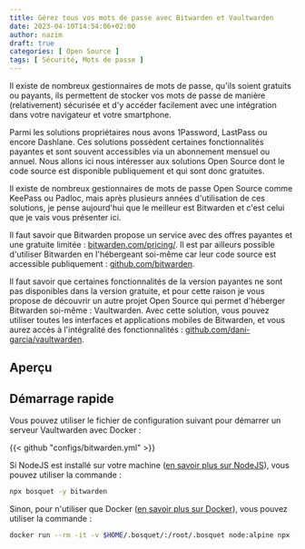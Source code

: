 ```yaml
---
title: Gérez tous vos mots de passe avec Bitwarden et Vaultwarden
date: 2023-04-10T14:54:06+02:00
author: nazim
draft: true
categories: [ Open Source ]
tags: [ Sécurité, Mots de passe ]
---
```


Il existe de nombreux gestionnaires de mots de passe, qu'ils soient gratuits ou payants, ils permettent de stocker vos mots de passe de manière (relativement) sécurisée et d'y accéder facilement avec une intégration dans votre navigateur et votre smartphone.

Parmi les solutions propriétaires nous avons 1Password, LastPass ou encore Dashlane. Ces solutions possèdent certaines fonctionnalités payantes et sont souvent accessibles via un abonnement mensuel ou annuel. Nous allons ici nous intéresser aux solutions Open Source dont le code source est disponible publiquement et qui sont donc gratuites.

Il existe de nombreux gestionnaires de mots de passe Open Source comme KeePass ou Padloc, mais après plusieurs années d'utilisation de ces solutions, je pense aujourd'hui que le meilleur est Bitwarden et c'est celui que je vais vous présenter ici.

Il faut savoir que Bitwarden propose un service avec des offres payantes et une gratuite limitée : [bitwarden.com/pricing/](https://bitwarden.com/pricing/). Il est par ailleurs possible d'utiliser Bitwarden en l'hébergeant soi-même car leur code source est accessible publiquement : [github.com/bitwarden](https://github.com/bitwarden).

Il faut savoir que certaines fonctionnalités de la version payantes ne sont pas disponibles dans la version gratuite, et pour cette raison je vous propose de découvrir un autre projet Open Source qui permet d'héberger Bitwarden soi-même : Vaultwarden. Avec cette solution, vous pouvez utiliser toutes les interfaces et applications mobiles de Bitwarden, et vous aurez accès à l'intégralité des fonctionnalités : [github.com/dani-garcia/vaultwarden](https://github.com/dani-garcia/vaultwarden).

## Aperçu


## Démarrage rapide

Vous pouvez utiliser le fichier de configuration suivant pour démarrer un serveur Vaultwarden avec Docker :

{{< github "configs/bitwarden.yml" >}}

Si NodeJS est installé sur votre machine ([en savoir plus sur NodeJS](/posts/nodejs/)), vous pouvez utiliser la commande :
```bash
npx bosquet -y bitwarden
```

Sinon, pour n'utiliser que Docker ([en savoir plus sur Docker](/posts/docker/)), vous pouvez utiliser la commande :
```bash
docker run --rm -it -v $HOME/.bosquet/:/root/.bosquet node:alpine npx -y bosquet bitwarden
```

